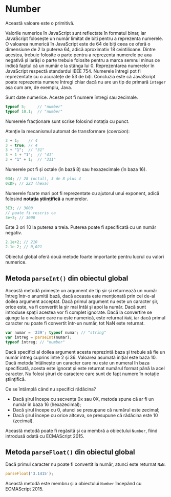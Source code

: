 # Number

Această valoare este o primitivă.

Valorile numerice în JavaScript sunt reflectate în formatul binar, iar JavaScript folosește un număr limitat de biți pentru a reprezenta numerele. O valoarea numerică în JavaScript este de 64 de biți ceea ce oferă o dimensiune de 2 la puterea 64, adică aproximativ 18 cvintilioane. Dintre acestea, trebuie folosite o parte pentru a reprezenta numerele pe axa negativă și iarăși o parte trebuie folosite pentru a marca semnul minus ce indică faptul că un număr e la stânga lui 0.
Reprezentarea numerelor în JavaScript respectă standardul IEEE 754.
Numerele întregi pot fi reprezentate cu o acuratețe de 53 de biți. Concluzia este că JavaScript poate reprezenta numere întregi chiar dacă nu are un tip de primară `integer` așa cum are, de exemplu, Java.

Sunt date numerice. Aceste pot fi numere întregi sau zecimale.

```javascript
typeof 5;     // "number"
typeof 10.1;  // "number"
```

Numerele fracționare sunt scrise folosind notația cu punct.

Atenție la mecanismul automat de transformare (*coercion*):

```javascript
3 + 1;    // 4
3 + true; // 4
3 + "1";  // "31"
3 + 1 + "1";  // "41"
3 + "1" + 1;  // "311"
```

Numerele pot fi și octale (în bază 8) sau hexazecimale (în baza 16).

```javascript
034; // 28 (octal), 3 de 8 plus 4
0xDF; // 223 (hexa)
```

Numerele foarte mari pot fi reprezentate cu ajutorul unui exponent, adică folosind  **notația științifică** a numerelor.

```javascript
3E3; // 3000
// poate fi rescris ca
3e+3; // 3000
```

Este 3 ori 10 la puterea a treia. Puterea poate fi specificată cu un număr negativ.

```javascript
2.1e+2; // 210
2.1e-2; // 0,021
```

Obiectul global oferă două metode foarte importante pentru lucrul cu valori numerice.

## Metoda `parseInt()` din obiectul global

Această metodă primește un argument de tip șir și returnează un număr întreg într-o anumită bază, dacă aceasta este menționată prin cel de-al doilea argument acceptat.
Dacă primul argument nu este un caracter șir, orice este, va fi convertit la șir mai întâi și apoi la număr. Dacă sunt introduse spații acestea vor fi complet ignorate. Dacă la convertire se ajunge la o valoare care nu este numerică, este returnat `NaN`, iar dacă primul caracter nu poate fi convertit într-un număr, tot NaN este returnat.

```javascript
var numar = '239'; typeof numar; // "string"
var întreg = parseInt(numar);
typeof întreg; // "number"
```

Dacă specifici al doilea argument acesta reprezintă baza și trebuie să fie un număr întreg cuprins între 2 și 36. Valoarea asumată inițial este baza 10.
Dacă metoda întâlnește un caracter care nu este un numeral în baza specificată, acesta este ignorat și este returnat numărul format până la acel caracter. Nu folosi șiruri de caractere care sunt de fapt numere în notație științifică.

Ce se întâmplă când nu specifici rădăcina?

-   Dacă șirul începe cu secvența 0x sau 0X, metoda spune că ar fi un număr în baza 16 (hexazecimal);
-   Dacă șirul începe cu 0, atunci se presupune că numărul este zecimal;
-   Dacă șirul începe cu orice altceva, se presupune că rădăcina este 10 (zecimal).

Această metodă poate fi regăsită și ca membră a obiectului `Number`, fiind introdusă odată cu ECMAScript 2015.

## Metoda `parseFloat()` din obiectul global

Dacă primul caracter nu poate fi convertit la număr, atunci este returnat `NaN`.

```javascript
parseFloat('3.1415');
```

Această metodă este membru și a obiectului `Number` începând cu ECMAScript 2015.
